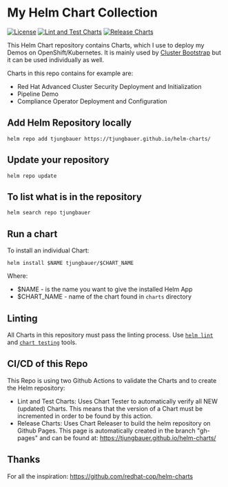 # My Helm Chart Collection

[![License](https://img.shields.io/badge/License-Apache_2.0-blue.svg)](https://opensource.org/licenses/Apache-2.0)
[![Lint and Test Charts](https://github.com/tjungbauer/helm-charts/actions/workflows/lint_and_test_charts.yml/badge.svg)](https://github.com/tjungbauer/helm-charts/actions/workflows/lint_and_test_charts.yml)
[![Release Charts](https://github.com/tjungbauer/helm-charts/actions/workflows/release.yml/badge.svg)](https://github.com/tjungbauer/helm-charts/actions/workflows/release.yml)

This Helm Chart repository contains Charts, which I use to deploy my Demos on OpenShift/Kubernetes. 
It is mainly used by [Cluster Bootstrap](https://github.com/tjungbauer/openshift-cluster-bootstrap) but it can be used individually as well.

Charts in this repo contains for example are:

* Red Hat Advanced Cluster Security Deployment and Initialization
* Pipeline Demo
* Compliance Operator Deployment and Configuration

## Add Helm Repository locally
```
helm repo add tjungbauer https://tjungbauer.github.io/helm-charts/
```

## Update your repository
```
helm repo update
```

## To list what is in the repository
```
helm search repo tjungbauer
```

## Run a chart
To install an individual Chart: 
```
helm install $NAME tjungbauer/$CHART_NAME
```
Where:
* $NAME - is the name you want to give the installed Helm App
* $CHART_NAME - name of the chart found in `charts` directory

## Linting
All Charts in this repository must pass the linting process. Use [`helm lint`](https://helm.sh/docs/helm/helm_lint/) and [`chart testing`](https://github.com/helm/chart-testing/blob/master/doc/ct_lint.md) tools.

## CI/CD of this Repo 
This Repo is using two Github Actions to validate the Charts and to create the Helm repository:

* Lint and Test Charts: Uses Chart Tester to automatically verify all NEW (updated) Charts. This means that the version of a Chart must be incremented in order to be found by this action.
* Release Charts: Uses Chart Releaser to build the helm repository on Github Pages. This page is automatically created in the branch "gh-pages" and can be found at: https://tjungbauer.github.io/helm-charts/ 

## Thanks
For all the inspiration: https://github.com/redhat-cop/helm-charts 
